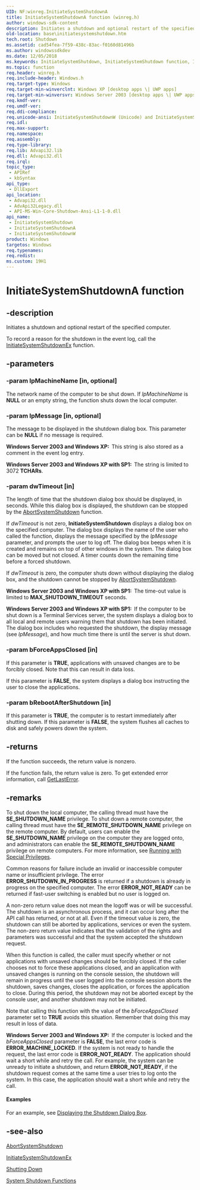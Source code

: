```yaml
---
UID: NF:winreg.InitiateSystemShutdownA
title: InitiateSystemShutdownA function (winreg.h)
author: windows-sdk-content
description: Initiates a shutdown and optional restart of the specified computer.
old-location: base\initiatesystemshutdown.htm
tech.root: Shutdown
ms.assetid: cad54fea-7f59-438c-83ac-f0160d81496b
ms.author: windowssdkdev
ms.date: 12/05/2018
ms.keywords: InitiateSystemShutdown, InitiateSystemShutdown function, InitiateSystemShutdownA, InitiateSystemShutdownW, _win32_initiatesystemshutdown, base.initiatesystemshutdown, winreg/InitiateSystemShutdown, winreg/InitiateSystemShutdownA, winreg/InitiateSystemShutdownW
ms.topic: function
req.header: winreg.h
req.include-header: Windows.h
req.target-type: Windows
req.target-min-winverclnt: Windows XP [desktop apps \| UWP apps]
req.target-min-winversvr: Windows Server 2003 [desktop apps \| UWP apps]
req.kmdf-ver: 
req.umdf-ver: 
req.ddi-compliance: 
req.unicode-ansi: InitiateSystemShutdownW (Unicode) and InitiateSystemShutdownA (ANSI)
req.idl: 
req.max-support: 
req.namespace: 
req.assembly: 
req.type-library: 
req.lib: Advapi32.lib
req.dll: Advapi32.dll
req.irql: 
topic_type:
 - APIRef
 - kbSyntax
api_type:
 - DllExport
api_location:
 - Advapi32.dll
 - AdvApi32Legacy.dll
 - API-MS-Win-Core-Shutdown-Ansi-L1-1-0.dll
api_name:
 - InitiateSystemShutdown
 - InitiateSystemShutdownA
 - InitiateSystemShutdownW
product: Windows
targetos: Windows
req.typenames: 
req.redist: 
ms.custom: 19H1
---
```


# InitiateSystemShutdownA function


## -description


Initiates a shutdown and optional restart of the specified computer.

To record a reason for the shutdown in the event log, call the 
<a href="https://msdn.microsoft.com/4536cf76-7669-42b1-8c44-9f5e368424cc">InitiateSystemShutdownEx</a> function.


## -parameters




### -param lpMachineName [in, optional]

The network name of the computer to be shut down. If <i>lpMachineName</i> is <b>NULL</b> or an empty string, the function shuts down the local computer.


### -param lpMessage [in, optional]

The  message to be displayed in the shutdown dialog box. This parameter can be <b>NULL</b> if no message is required.

<b>Windows Server 2003 and Windows XP:  </b>This string is also stored as a comment in the event log entry.

<b>Windows Server 2003 and Windows XP with SP1:  </b>The string is limited to 3072 <b>TCHARs</b>.


### -param dwTimeout [in]

The length of time that the shutdown dialog box should be displayed, in seconds. While this dialog box is displayed, the shutdown can be stopped by the 
<a href="https://msdn.microsoft.com/41212640-6a06-4d2f-9b0e-5b2d77d561b0">AbortSystemShutdown</a> function.

If <i>dwTimeout</i> is not zero, 
<b>InitiateSystemShutdown</b> displays a dialog box on the specified computer. The dialog box displays the name of the user who called the function, displays the message specified by the <i>lpMessage</i> parameter, and prompts the user to log off. The dialog box beeps when it is created and remains on top of other windows in the system. The dialog box can be moved but not closed. A timer counts down the remaining time before a forced shutdown.

If <i>dwTimeout</i> is zero, the computer shuts down without displaying the dialog box, and the shutdown cannot be stopped by 
<a href="https://msdn.microsoft.com/41212640-6a06-4d2f-9b0e-5b2d77d561b0">AbortSystemShutdown</a>.

<b>Windows Server 2003 and Windows XP with SP1:  </b>The time-out value is limited to <b>MAX_SHUTDOWN_TIMEOUT</b> seconds.

<b>Windows Server 2003 and Windows XP with SP1:  </b>If the computer to be shut down is a Terminal Services server, the system displays a dialog box to all local and remote users warning them that shutdown has been initiated. The dialog box includes who requested the shutdown, the display message (see <i>lpMessage</i>), and how much time there is until the server is shut down.


### -param bForceAppsClosed [in]

If this parameter is <b>TRUE</b>, applications with unsaved changes are to be forcibly closed. Note that this can result in data loss.

If this parameter is <b>FALSE</b>, the system displays a dialog box instructing the user to close the applications.


### -param bRebootAfterShutdown [in]

If this parameter is <b>TRUE</b>, the computer is to restart immediately after shutting down. If this parameter is <b>FALSE</b>, the system flushes all caches to disk  and  safely powers down the system.


## -returns



If the function succeeds, the return value is nonzero.

If the function fails, the return value is zero. To get extended error information, call 
<a href="https://msdn.microsoft.com/d852e148-985c-416f-a5a7-27b6914b45d4">GetLastError</a>.




## -remarks



To shut down the local computer, the calling thread must have the <b>SE_SHUTDOWN_NAME</b> privilege. To shut down a remote computer, the calling thread must have the <b>SE_REMOTE_SHUTDOWN_NAME</b> privilege on the remote computer. By default, users can enable the <b>SE_SHUTDOWN_NAME</b> privilege on the computer they are logged onto, and administrators can enable the <b>SE_REMOTE_SHUTDOWN_NAME</b> privilege on remote computers. For more information, see 
<a href="https://msdn.microsoft.com/b25db548-d5ab-4276-9b50-36d030909384">Running with Special Privileges</a>.

Common reasons for failure include an invalid or inaccessible computer name or insufficient privilege. The error <b>ERROR_SHUTDOWN_IN_PROGRESS</b> is returned if a shutdown is already in progress on the specified computer. The error <b>ERROR_NOT_READY</b> can be returned if fast-user switching is enabled but no user is logged on.

A non-zero return value does not mean the logoff was or will be successful. The shutdown is an asynchronous process, and it can occur long  after the API call has returned, or not  at all. Even if the timeout value is zero,  the shutdown can still be aborted by applications, services or even the system. The non-zero return value indicates that the validation of the rights and parameters was  successful and that the system accepted the shutdown request.

When this function is called, the caller must specify whether or not applications with unsaved changes should be forcibly closed.  If the caller chooses not to force these applications closed, and an application with unsaved changes is running on the console session, the shutdown will remain in progress until the user logged into the console session aborts the shutdown, saves changes, closes the application, or forces the application to close.  During this period, the shutdown may not be aborted except by the console user, and another shutdown may not be initiated.

Note that calling this function with the value of the <i>bForceAppsClosed</i> parameter set to <b>TRUE</b> avoids this situation. Remember that doing this  may result in loss of data.

<b>Windows Server 2003 and Windows XP:  </b>If the computer is locked and the <i>bForceAppsClosed</i> parameter is <b>FALSE</b>, the last error code is <b>ERROR_MACHINE_LOCKED</b>. If the system is not ready to handle the request, the last error code is <b>ERROR_NOT_READY</b>. The application should wait a short while and retry the call. For example, the system can be unready to initiate a shutdown, and return <b>ERROR_NOT_READY</b>,  if the shutdown request comes at the same time a user tries to log onto the system. In this case, the application should wait a short while and retry the call.


#### Examples

For an example, see 
<a href="https://msdn.microsoft.com/928c2d48-daa5-4c27-816b-766adedba7eb">Displaying the Shutdown Dialog Box</a>.

<div class="code"></div>



## -see-also




<a href="https://msdn.microsoft.com/41212640-6a06-4d2f-9b0e-5b2d77d561b0">AbortSystemShutdown</a>



<a href="https://msdn.microsoft.com/4536cf76-7669-42b1-8c44-9f5e368424cc">InitiateSystemShutdownEx</a>



<a href="https://msdn.microsoft.com/acadf58f-3f68-4fa1-bdcf-8f85c8479263">Shutting Down</a>



<a href="https://msdn.microsoft.com/6a08a769-1acf-49eb-ba95-beaf56a374bf">System Shutdown Functions</a>
 

 

